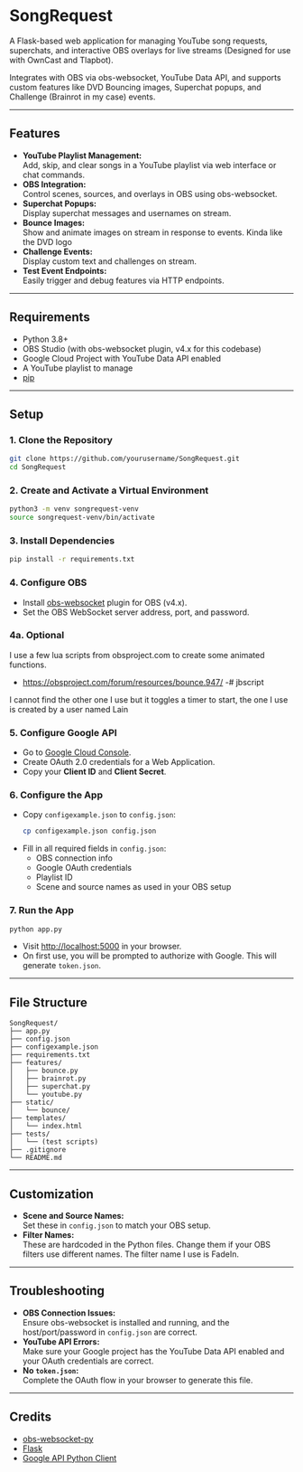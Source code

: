 # SongRequest

A Flask-based web application for managing YouTube song requests, superchats, and interactive OBS overlays for live streams (Designed for use with OwnCast and Tlapbot).

Integrates with OBS via obs-websocket, YouTube Data API, and supports custom features like DVD Bouncing images, Superchat popups, and Challenge (Brainrot in my case) events.

---

## Features

- **YouTube Playlist Management:**  
  Add, skip, and clear songs in a YouTube playlist via web interface or chat commands.
- **OBS Integration:**  
  Control scenes, sources, and overlays in OBS using obs-websocket.
- **Superchat Popups:**  
  Display superchat messages and usernames on stream.
- **Bounce Images:**  
  Show and animate images on stream in response to events. Kinda like the DVD logo
- **Challenge Events:**  
  Display custom text and challenges on stream.
- **Test Event Endpoints:**  
  Easily trigger and debug features via HTTP endpoints.

---

## Requirements

- Python 3.8+
- OBS Studio (with obs-websocket plugin, v4.x for this codebase)
- Google Cloud Project with YouTube Data API enabled
- A YouTube playlist to manage
- [pip](https://pip.pypa.io/en/stable/)

---

## Setup

### 1. Clone the Repository

```sh
git clone https://github.com/yourusername/SongRequest.git
cd SongRequest
```

### 2. Create and Activate a Virtual Environment

```sh
python3 -m venv songrequest-venv
source songrequest-venv/bin/activate
```

### 3. Install Dependencies

```sh
pip install -r requirements.txt
```

### 4. Configure OBS

- Install [obs-websocket](https://github.com/obsproject/obs-websocket) plugin for OBS (v4.x).
- Set the OBS WebSocket server address, port, and password.

### 4a. Optional

I use a few lua scripts from obsproject.com to create some animated functions.

- https://obsproject.com/forum/resources/bounce.947/ 
-# jbscript

I cannot find the other one I use but it toggles a timer to start, the one I use is created by a user named Lain

### 5. Configure Google API

- Go to [Google Cloud Console](https://console.cloud.google.com/apis/credentials).
- Create OAuth 2.0 credentials for a Web Application.
- Copy your **Client ID** and **Client Secret**.

### 6. Configure the App

- Copy `configexample.json` to `config.json`:
  ```sh
  cp configexample.json config.json
  ```
- Fill in all required fields in `config.json`:
  - OBS connection info
  - Google OAuth credentials
  - Playlist ID
  - Scene and source names as used in your OBS setup

### 7. Run the App

```sh
python app.py
```

- Visit [http://localhost:5000](http://localhost:5000) in your browser.
- On first use, you will be prompted to authorize with Google. This will generate `token.json`.


---

## File Structure

```
SongRequest/
├── app.py
├── config.json
├── configexample.json
├── requirements.txt
├── features/
│   ├── bounce.py
│   ├── brainrot.py
│   ├── superchat.py
│   └── youtube.py
├── static/
│   └── bounce/
├── templates/
│   └── index.html
├── tests/
│   └── (test scripts)
├── .gitignore
└── README.md
```

---

## Customization

- **Scene and Source Names:**  
  Set these in `config.json` to match your OBS setup.
- **Filter Names:**  
  These are hardcoded in the Python files. Change them if your OBS filters use different names. The filter name I use is FadeIn.

---

## Troubleshooting

- **OBS Connection Issues:**  
  Ensure obs-websocket is installed and running, and the host/port/password in `config.json` are correct.
- **YouTube API Errors:**  
  Make sure your Google project has the YouTube Data API enabled and your OAuth credentials are correct.
- **No `token.json`:**  
  Complete the OAuth flow in your browser to generate this file.


---

## Credits

- [obs-websocket-py](https://github.com/Elektordi/obs-websocket-py)
- [Flask](https://flask.palletsprojects.com/)
- [Google API Python Client](https://github.com/googleapis/google-api-python-client)